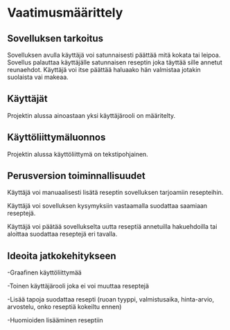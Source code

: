 # Vaatimusmäärittely

## Sovelluksen tarkoitus
Sovelluksen avulla käyttäjä voi satunnaisesti päättää mitä kokata tai leipoa. Sovellus palauttaa käyttäjälle satunnaisen reseptin joka täyttää sille annetut reunaehdot.
Käyttäjä voi itse päättää haluaako hän valmistaa jotakin suolaista vai makeaa.

## Käyttäjät
Projektin alussa ainoastaan yksi käyttäjärooli on määritelty.

## Käyttöliittymäluonnos
Projektin alussa käyttöliittymä on tekstipohjainen.

## Perusversion toiminnallisuudet
Käyttäjä voi manuaalisesti lisätä reseptin sovelluksen tarjoamiin resepteihin.

Käyttäjä voi sovelluksen kysymyksiin vastaamalla suodattaa saamiaan reseptejä.

Käyttäjä voi päätää sovellukselta uutta reseptiä annetuilla hakuehdoilla tai aloittaa suodattaa reseptejä eri tavalla.

## Ideoita jatkokehitykseen
 -Graafinen käyttöliittymää
 
 -Toinen käyttäjärooli joka ei voi muuttaa reseptejä
 
 -Lisää tapoja suodattaa resepti
(ruoan tyyppi, valmistusaika, hinta-arvio, arvostelu, onko reseptiä kokeiltu ennen)
	
 -Huomioiden lisääminen reseptiin
